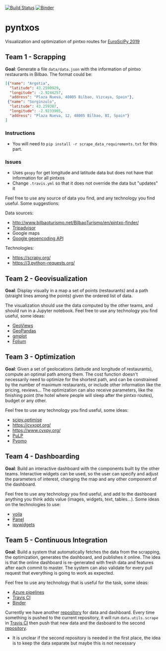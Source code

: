 [![Build Status](https://travis-ci.org/python-sprints/pyntxos.svg?branch=master)](https://travis-ci.org/python-sprints/pyntxos)
[![Binder](https://mybinder.org/badge_logo.svg)](https://mybinder.org/v2/gh/python-sprints/pyntxos-dashboard/master?urlpath=voila%2Frender%2Fdashboard.ipynb)
# pyntxos
Visualization and optimization of pintxo routes for [EuroSciPy 2019](https://www.euroscipy.org/2019/)

## Team 1 - Scrapping

**Goal**: Generate a file `data/data.json` with the information of pintxo restaurants in Bilbao. The format could be:

```json
[{"name": "Argotia",
  "latitude": 43.2590929,
  "longitude": -2.9244257,
  "address": "Plaza Nueva, 48005 Bilbao, Vizcaya, Spain"},
 {"name": "Sorginzulo",
  "latitude": 43.259387,
  "longitude": -2.9233905,
  "address": "Plaza Nueva, 12, 48005 Bilbao, BI, Spain"}
]
```

### Instructions
- You will need to `pip install -r scrape_data_requirements.txt` for this part.

### Issues
- Uses `geopy` for get longitude and latitude data but does not have that information for all pintxos
- Change `.travis.yml` so that it does not override the data but "updates" it

Feel free to use any source of data you find, and any technology you find useful. Some suggestions:

Data sources:

- <http://www.bilbaoturismo.net/BilbaoTurismo/en/pintxo-finder/>
- [Tripadvisor](https://www.tripadvisor.co.uk/Restaurants-g187454-Bilbao_Province_of_Vizcaya_Basque_Country.html)
- Google maps
- [Google geoencoding API](https://developers.google.com/maps/documentation/geocoding/start)

Technologies:

- <https://scrapy.org/>
- <https://3.python-requests.org/>

## Team 2 - Geovisualization

**Goal**: Display visually in a map a set of points (restaurants) and a path (straight lines among the points) given the ordered list of data.

The visualization should use the data computed by the other teams, and should run in a Jupyter notebook. Feel free to use any technology you find useful, some ideas:

- [GeoViews](http://geoviews.org/)
- [GeoPandas](http://geopandas.org/)
- [gmplot](https://github.com/vgm64/gmplot)
- [Folium](https://github.com/python-visualization/folium)

## Team 3 - Optimization

**Goal**: Given a set of geolocations (latitude and longitude of restaurants), compute an optimal path among them. The cost function doesn't necessarily need to optimize for the shortest path, and can be constrained by the number of maximum restaurants, or include other information like the pricing, reviews... The optimization can also receive parameters, like the finishing point (the hotel where people will sleep after the pintxo routes), budget or any other.

Feel free to use any technology you find useful, some ideas:

- [scipy.optimise](https://docs.scipy.org/doc/scipy/reference/tutorial/optimize.html)
- <https://cvxopt.org/>
- <https://www.cvxpy.org/>
- [PuLP](https://github.com/coin-or/pulp)
- [Pyomo](http://www.pyomo.org/)

## Team 4 - Dashboarding

**Goal**: Build an interactive dashboard with the components built by the other teams. Interactive widgets can be used, so the user can specify and adjust the parameters of interest, changing the map and any other component of the dashboard.

Feel free to use any technology you find useful, and add to the dashboard anything you think adds value (images, widgets, text, tables...). Some ideas on the technologies to use:

- [voila](https://github.com/QuantStack/voila)
- [Panel](https://panel.pyviz.org/index.html)
- [ipywidgets](https://ipywidgets.readthedocs.io/en/stable/)

## Team 5 - Continuous Integration

**Goal**: Build a system that automatically fetches the data from the scrapping, the optimization, generates the dashboard, and publishes it online. The idea is that the online dashboard is re-generated with fresh data and features after each commit to master. The system can also validate for every pull request that everything is going to work as expected.

Feel free to use any technology that is useful for the task, some ideas:

- [Azure pipelines](https://azure.microsoft.com/en-us/services/devops/pipelines/)
- [Travis CI](https://travis-ci.org/)
- [Binder](https://mybinder.org/)

Currently we have another [repository](https://github.com/python-sprints/pyntxos-dashboard) for data and dashboard. Every time something is pushed to the current repository, it will run `data.utils.scrape` in [Travis CI](https://travis-ci.org/) then push that new data and the dasboard to the second [repository](https://github.com/python-sprints/pyntxos-dashboard).

- It is unclear if the second repository is needed in the first place, the idea is to keep the data separate but maybe this is not necessary
